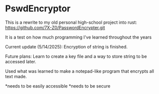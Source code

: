 # PswdEncryptor
This is a rewrite to my old personal high-school project into rust: 
https://github.com/7X-Z0/PasswordEncrypter.git

It is a test on how much programming I've learned throughout the years

Current update (5/14/2025): Encryption of string is finished.

Future plans:
Learn to create a key file and a way to store string to be accessed later.

Used what was learned to make a notepad-like program that encrypts all text made.

*needs to be easily accessible
*needs to be secure
